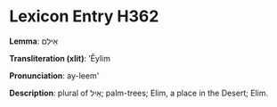 # Lexicon Entry H362

**Lemma**: אֵילִם

**Transliteration (xlit)**: ʼÊylim

**Pronunciation**: ay-leem'

**Description**:
plural of אַיִל; palm-trees; Elim, a place in the Desert; Elim.

